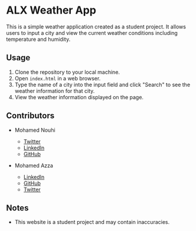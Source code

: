 # ALX Weather App

This is a simple weather application created as a student project. It allows users to input a city and view the current weather conditions including temperature and humidity.

## Usage

1. Clone the repository to your local machine.
2. Open `index.html` in a web browser.
3. Type the name of a city into the input field and click "Search" to see the weather information for that city.
4. View the weather information displayed on the page.

## Contributors

- Mohamed Nouhi
  - [Twitter](https://twitter.com/mohamednouuhi)
  - [LinkedIn](https://www.linkedin.com/in/mohamed-nouhi-254b2a278/)
  - [GitHub](https://github.com/Mohamednouhi)

- Mohamed Azza
  - [LinkedIn](https://www.linkedin.com/in/mohamed-azza-a2895385/)
  - [GitHub](https://github.com/medazza)
  - [Twitter](https://twitter.com/midazza27)

## Notes

- This website is a student project and may contain inaccuracies.
